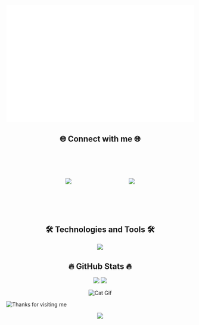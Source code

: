 <a href="#" target="_blank">
  <img src="./svg/duoq-banner.svg" width="1200" alt="Duoq2805-official" />
</a>

<h2 align="center">🌐 Connect with me 🌐</h2>
<!-- <p align="center">
  <a href="https://www.facebook.com/thai.duong.133789/" style="display: inline-block; border-radius: 12px; overflow: hidden; margin: 10px;">
    <img src="https://img.shields.io/badge/Facebook-%231877F2.svg?style=for-the-badge&logo=Facebook&logoColor=white" 
         height="120" style="border-radius:12px;"/>
  </a>
  &nbsp;&nbsp;&nbsp;
  <a href="https://www.instagram.com/thaiduong2805/" style="display: inline-block; border-radius: 12px; overflow: hidden; margin: 10px;">
    <img src="https://img.shields.io/badge/Instagram-%23E4405F.svg?style=for-the-badge&logo=Instagram&logoColor=white" 
         height="120" style="border-radius:12px;"/>
  </a>
</p> -->
<p align="center">
  <a href="https://www.facebook.com/thai.duong.133789/" style="display: inline-block; padding: 75px;">
    <img src="https://img.shields.io/badge/Facebook-%231877F2.svg?style=for-the-badge&logo=Facebook&logoColor=white" height="100"/>
  </a>
  <a href="https://www.instagram.com/thaiduong2805/" style="display: inline-block; padding: 75px;">
    <img src="https://img.shields.io/badge/Instagram-%23E4405F.svg?style=for-the-badge&logo=Instagram&logoColor=white" height="100"/>
  </a>
</p>

<!--<p align="center">
  <a href="https://www.facebook.com/thai.duong.133789/">
    <img src="https://img.shields.io/badge/Facebook-%231877F2.svg?style=flat&logo=Facebook&logoColor=white" height="80"/>
  </a>
  <a href="https://www.instagram.com/thaiduong2805/">
    <img src="https://img.shields.io/badge/Instagram-%23E4405F.svg?style=flat&logo=Instagram&logoColor=white" height="80"/>
  </a>
</p> -->

<h2 align="center">🛠 Technologies and Tools 🛠</h2>
<p align="center">
  <img src="https://skillicons.dev/icons?i=java,c,html,css,spring,mysql,git,github,visualstudiocode" />
</p>

<h2 align="center">🔥 GitHub Stats 🔥</h2>
<div align="center">
  <img src="https://github-readme-stats.vercel.app/api/top-langs/?username=Duoq2805&layout=compact" width="320" />
  <img src="https://github-readme-stats.vercel.app/api?username=Duoq2805&show_icons=true" width="420" />
</div>


<p align="center">
  <img src="https://media.giphy.com/media/dy54LwFL5yNInwMSye/giphy.gif" alt="Cat Gif" />
</p>

<img height="120" alt="Thanks for visiting me" width="100%" src="https://raw.githubusercontent.com/BrunnerLivio/brunnerlivio/master/images/marquee.svg" />
<p align="center">
  <img src="https://capsule-render.vercel.app/api?type=waving&color=gradient&height=60&section=footer&width=100"/>
</p>
